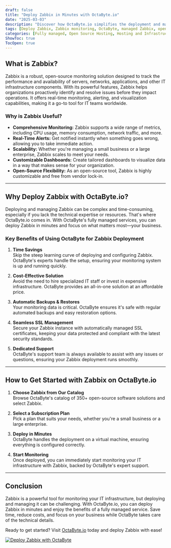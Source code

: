 ```yaml
---
draft: false
title: "Deploy Zabbix in Minutes with OctaByte.io"
date: "2025-03-03"
description: "Discover how OctaByte.io simplifies the deployment and management of Zabbix, the powerful open-source monitoring solution. Save time, reduce costs, and enjoy seamless monitoring with OctaByte's fully managed services."
tags: [Deploy Zabbix, Zabbix monitoring, OctaByte, managed Zabbix, open-source monitoring, Zabbix deployment, IT infrastructure monitoring, managed open-source services, OctaByte Zabbix, Zabbix hosting]
categories: [Fully managed, Open Source Hosting, Hosting and Infrastructure, Monitoring]
ShowToc: true
TocOpen: true
---
```



## What is Zabbix?

Zabbix is a robust, open-source monitoring solution designed to track the performance and availability of servers, networks, applications, and other IT infrastructure components. With its powerful features, Zabbix helps organizations proactively identify and resolve issues before they impact operations. It offers real-time monitoring, alerting, and visualization capabilities, making it a go-to tool for IT teams worldwide.

### Why is Zabbix Useful?

- **Comprehensive Monitoring:** Zabbix supports a wide range of metrics, including CPU usage, memory consumption, network traffic, and more.
- **Real-Time Alerts:** Get notified instantly when something goes wrong, allowing you to take immediate action.
- **Scalability:** Whether you're managing a small business or a large enterprise, Zabbix scales to meet your needs.
- **Customizable Dashboards:** Create tailored dashboards to visualize data in a way that makes sense for your organization.
- **Open-Source Flexibility:** As an open-source tool, Zabbix is highly customizable and free from vendor lock-in.

---

## Why Deploy Zabbix with OctaByte.io?

Deploying and managing Zabbix can be complex and time-consuming, especially if you lack the technical expertise or resources. That's where OctaByte.io comes in. With OctaByte's fully managed services, you can deploy Zabbix in minutes and focus on what matters most—your business.

### Key Benefits of Using OctaByte for Zabbix Deployment

1. **Time Savings**  
   Skip the steep learning curve of deploying and configuring Zabbix. OctaByte's experts handle the setup, ensuring your monitoring system is up and running quickly.

2. **Cost-Effective Solution**  
   Avoid the need to hire specialized IT staff or invest in expensive infrastructure. OctaByte provides an all-in-one solution at an affordable price.

3. **Automatic Backups & Restores**  
   Your monitoring data is critical. OctaByte ensures it's safe with regular automated backups and easy restoration options.

4. **Seamless SSL Management**  
   Secure your Zabbix instance with automatically managed SSL certificates, keeping your data protected and compliant with the latest security standards.

5. **Dedicated Support**  
   OctaByte's support team is always available to assist with any issues or questions, ensuring your Zabbix deployment runs smoothly.

---

## How to Get Started with Zabbix on OctaByte.io

1. **Choose Zabbix from Our Catalog**  
   Browse OctaByte's catalog of 350+ open-source software solutions and select Zabbix.

2. **Select a Subscription Plan**  
   Pick a plan that suits your needs, whether you're a small business or a large enterprise.

3. **Deploy in Minutes**  
   OctaByte handles the deployment on a virtual machine, ensuring everything is configured correctly.

4. **Start Monitoring**  
   Once deployed, you can immediately start monitoring your IT infrastructure with Zabbix, backed by OctaByte's expert support.

---

## Conclusion

Zabbix is a powerful tool for monitoring your IT infrastructure, but deploying and managing it can be challenging. With OctaByte.io, you can deploy Zabbix in minutes and enjoy the benefits of a fully managed service. Save time, reduce costs, and focus on your business while OctaByte takes care of the technical details.

Ready to get started? Visit [OctaByte.io](https://octabyte.io) today and deploy Zabbix with ease!

[![Deploy Zabbix with OctaByte](/images/deploy-on-octabyte.png)](https://octabyte.io/fully-managed-open-source-services/hosting-and-infrastructure/monitoring/zabbix)